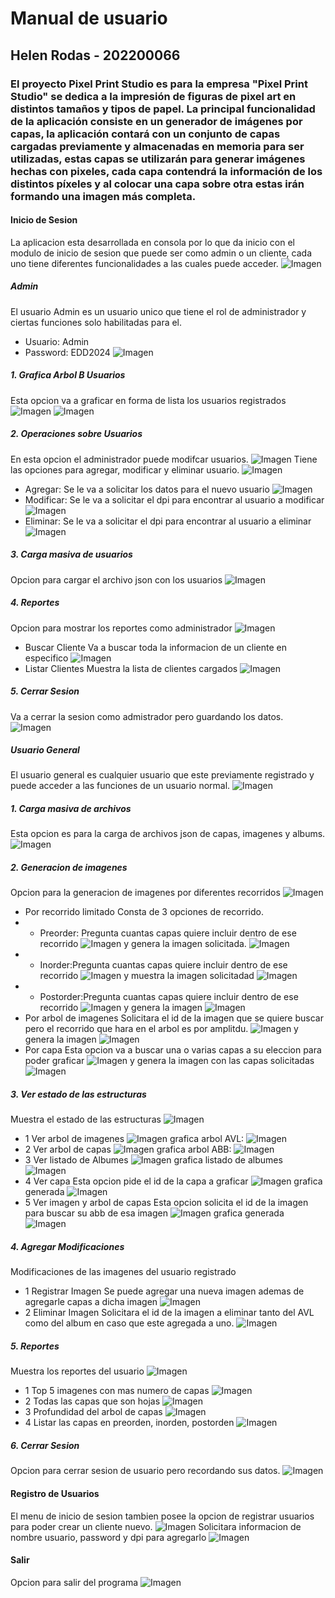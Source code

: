 # Manual de usuario
## Helen Rodas - 202200066

### El proyecto Pixel Print Studio es para la empresa "Pixel Print Studio" se dedica a la impresión de figuras de pixel art en distintos tamaños y tipos de papel. La principal funcionalidad de la aplicación consiste en un generador de imágenes por capas, la aplicación contará con un conjunto de capas cargadas previamente y almacenadas en memoria para ser utilizadas, estas capas se utilizarán para generar imágenes hechas con pixeles, cada capa contendrá la información de los distintos píxeles y al colocar una capa sobre otra estas irán formando una imagen más completa.

#### Inicio de Sesion
La aplicacion esta desarrollada en consola por lo que da inicio con el modulo de inicio de sesion que puede ser como admin o un cliente, cada uno tiene diferentes funcionalidades a las cuales puede acceder.
![Imagen](/Fase2/Documentacion/Imagenes/1.png)

##### Admin
El usuario Admin es un usuario unico que tiene el rol de administrador y ciertas funciones solo habilitadas para el.
- Usuario: Admin
- Password: EDD2024
![Imagen](/Fase2/Documentacion/Imagenes/4.png)
##### 1. Grafica Arbol B Usuarios
Esta opcion va a graficar en forma de lista los usuarios registrados
![Imagen](/Fase2/Documentacion/Imagenes/6.png)
![Imagen](/Fase2/Documentacion/Imagenes/7.png)
##### 2. Operaciones sobre Usuarios
En esta opcion el administrador puede modifcar usuarios.
![Imagen](/Fase2/Documentacion/Imagenes/8.png)
Tiene las opciones para agregar, modificar y eliminar usuario.
![Imagen](/Fase2/Documentacion/Imagenes/9.png)
- Agregar: 
Se le va a solicitar los datos para el nuevo usuario
![Imagen](/Fase2/Documentacion/Imagenes/10.png)
- Modificar: 
Se le va a solicitar el dpi para encontrar al usuario a modificar
![Imagen](/Fase2/Documentacion/Imagenes/11.png)
- Eliminar: 
Se le va a solicitar el dpi para encontrar al usuario a eliminar
![Imagen](/Fase2/Documentacion/Imagenes/12.png)
##### 3. Carga masiva de usuarios
Opcion para cargar el archivo json con los usuarios 
![Imagen](/Fase2/Documentacion/Imagenes/5.png)
##### 4. Reportes
Opcion para mostrar los reportes como administrador
![Imagen](/Fase2/Documentacion/Imagenes/13.png)
- Buscar Cliente
Va a buscar toda la informacion de un cliente en especifico
![Imagen](/Fase2/Documentacion/Imagenes/14.png)
- Listar Clientes
Muestra la lista de clientes cargados
![Imagen](/Fase2/Documentacion/Imagenes/15.png)
##### 5. Cerrar Sesion
Va a cerrar la sesion como admistrador pero guardando los datos.
![Imagen](/Fase2/Documentacion/Imagenes/16.png)


##### Usuario General
El usuario general es cualquier usuario que este previamente registrado y puede acceder a las funciones de un usuario normal.
![Imagen](/Fase2/Documentacion/Imagenes/17.png)

##### 1. Carga masiva de archivos
Esta opcion es para la carga de archivos json de capas, imagenes y albums.
![Imagen](/Fase2/Documentacion/Imagenes/18.png)
##### 2. Generacion de imagenes
Opcion para la generacion de imagenes por diferentes recorridos
![Imagen](/Fase2/Documentacion/Imagenes/19.png)
- Por recorrido limitado
Consta de 3 opciones de recorrido.
-  - Preorder: Pregunta cuantas capas quiere incluir dentro de ese recorrido
![Imagen](/Fase2/Documentacion/Imagenes/20.png)
y genera la imagen solicitada.
![Imagen](/Fase2/Documentacion/Imagenes/21.png)
-  - Inorder:Pregunta cuantas capas quiere incluir dentro de ese recorrido
![Imagen](/Fase2/Documentacion/Imagenes/22.png)
y muestra la imagen solicitadad
![Imagen](/Fase2/Documentacion/Imagenes/23.png)
-  - Postorder:Pregunta cuantas capas quiere incluir dentro de ese recorrido
![Imagen](/Fase2/Documentacion/Imagenes/24.png)
y genera la imagen
![Imagen](/Fase2/Documentacion/Imagenes/25.png)
- Por arbol de imagenes
Solicitara el id de la imagen que se quiere buscar pero el recorrido que hara en el arbol es por amplitdu.
![Imagen](/Fase2/Documentacion/Imagenes/26.png)
y genera la imagen
![Imagen](/Fase2/Documentacion/Imagenes/27.png)
- Por capa
Esta opcion va a buscar una o varias capas a su eleccion para poder graficar
![Imagen](/Fase2/Documentacion/Imagenes/28.png)
y genera la imagen con las capas solicitadas
![Imagen](/Fase2/Documentacion/Imagenes/29.png)

##### 3. Ver estado de las estructuras
Muestra el estado de las estructuras
![Imagen](/Fase2/Documentacion/Imagenes/30.png)
- 1 Ver arbol de imagenes
![Imagen](/Fase2/Documentacion/Imagenes/31.png)
grafica arbol AVL:
![Imagen](/Fase2/Documentacion/Imagenes/32.png)
- 2 Ver arbol de capas
![Imagen](/Fase2/Documentacion/Imagenes/33.png)
grafica arbol ABB:
![Imagen](/Fase2/Documentacion/Imagenes/34.png)
- 3 Ver listado de Albumes
![Imagen](/Fase2/Documentacion/Imagenes/35.png)
grafica listado de albumes
![Imagen](/Fase2/Documentacion/Imagenes/36.png)
- 4 Ver capa
Esta opcion pide el id de la capa a graficar
![Imagen](/Fase2/Documentacion/Imagenes/37.png)
grafica generada
![Imagen](/Fase2/Documentacion/Imagenes/38.png)
- 5 Ver imagen y arbol de capas
Esta opcion solicita el id de la imagen para buscar su abb de esa imagen
![Imagen](/Fase2/Documentacion/Imagenes/39.png)
grafica generada
![Imagen](/Fase2/Documentacion/Imagenes/40.png)

##### 4. Agregar Modificaciones
Modificaciones de las imagenes del usuario registrado
- 1 Registrar Imagen
Se puede agregar una nueva imagen ademas de agregarle capas a dicha imagen
![Imagen](/Fase2/Documentacion/Imagenes/41.png)
- 2 Eliminar Imagen
Solicitara el id de la imagen a eliminar tanto del AVL como del album en caso que este agregada a uno.
![Imagen](/Fase2/Documentacion/Imagenes/42.png)

##### 5. Reportes
Muestra los reportes del usuario
![Imagen](/Fase2/Documentacion/Imagenes/43.png)
- 1 Top 5 imagenes con mas numero de capas
![Imagen](/Fase2/Documentacion/Imagenes/44.png)
- 2 Todas las capas que son hojas
![Imagen](/Fase2/Documentacion/Imagenes/45.png)
- 3 Profundidad del arbol de capas
![Imagen](/Fase2/Documentacion/Imagenes/46.png)
- 4 Listar las capas en preorden, inorden, postorden
![Imagen](/Fase2/Documentacion/Imagenes/47.png)
##### 6. Cerrar Sesion 
Opcion para cerrar sesion de usuario pero recordando sus datos.
![Imagen](/Fase2/Documentacion/Imagenes/48.png)


#### Registro de Usuarios
El menu de inicio de sesion tambien posee la opcion de registrar usuarios para poder crear un cliente nuevo.
![Imagen](/Fase2/Documentacion/Imagenes/2.png)
Solicitara informacion de nombre usuario, password y dpi para agregarlo
![Imagen](/Fase2/Documentacion/Imagenes/49.png)

#### Salir
Opcion para salir del programa
![Imagen](/Fase2/Documentacion/Imagenes/3.png)
